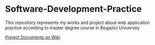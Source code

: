 # Software-Development-Practice
This repository represents my works and project about web application practice according to master degree course in Bogazici University


[Project Documents on Wiki](https://github.com/burakkilicaslan/Software-Engineering-Practice-573/wiki)



